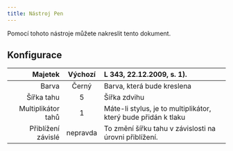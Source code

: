 ```yaml
---
title: Nástroj Pen
---
```


Pomocí tohoto nástroje můžete nakreslit tento dokument.

## Konfigurace

|            Majetek |  Výchozí | L 343, 22.12.2009, s. 1). |
| -----------------: | :------: | :---------------------------------------------------------------------------------------- |
|              Barva |   Černý  | Barva, která bude kreslena                                                                |
|         Šířka tahu |     5    | Šířka zdvihu                                                                              |
| Multiplikátor tahů |     1    | Máte-li stylus, je to multiplikátor, který bude přidán k tlaku                            |
| Přiblížení závislé | nepravda | To změní šířku tahu v závislosti na úrovni přiblížení.                    |
